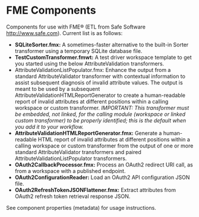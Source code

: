 # FME Components

Components for use with FME&reg; (ETL from Safe Software http://www.safe.com).  Current list is as follows:

* **SQLiteSorter.fmx:**  A sometimes-faster alternative to the built-in Sorter transformer using a temporary SQLite database file.
* **TestCustomTransformer.fmwt:**  A test driver workspace template to get you started using the below AttributeValidation transformers.
* AttributeValidationListPopulator.fmx:  Enhance the output from a standard AttributeValidator transformer with contextual information to assist subsequent diagnosis of invalid attribute values. The output is meant to be used by a subsequent AttributeValidationHTMLReportGenerator to create a human-readable report of invalid attributes at different positions within a calling workspace or custom transformer.  _IMPORTANT: This transformer must be embedded, not linked, for the calling module (workspace or linked custom transformer) to be properly identified; this is the default when you add it to your workflow._
* **AttributeValidationHTMLReportGenerator.fmx:**  Generate a human-readable HTML report of invalid attributes at different positions within a calling workspace or custom transformer from the output of one or more standard AttributeValidator transformers and paired AttributeValidationListPopulator transformers.
* **OAuth2CallbackProcessor.fmx:**  Process an OAuth2 redirect URI call, as from a workspace with a published endpoint.
* **OAuth2ConfigurationReader:**  Load an OAuth2 API configuration JSON file.
* **OAuth2RefreshTokenJSONFlattener.fmx:**  Extract attributes from OAuth2 refresh token retrieval response JSON.

See component properties (metadata) for usage instructions.
